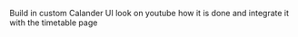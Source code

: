 Build in custom Calander UI look on youtube how it is done and integrate it with the timetable page
